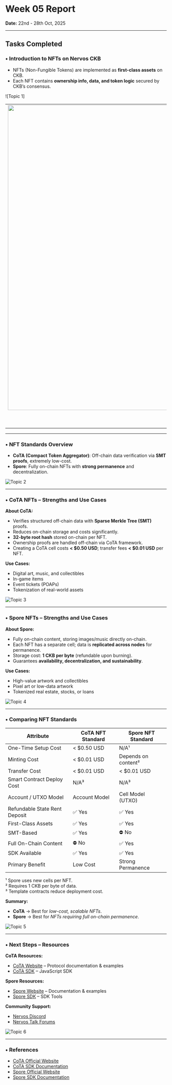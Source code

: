 # Week 05 Report  
**Date:** 22nd - 28th Oct, 2025  

---

## Tasks Completed

### • Introduction to NFTs on Nervos CKB
- NFTs (Non-Fungible Tokens) are implemented as **first-class assets** on CKB.  
- Each NFT contains **ownership info, data, and token logic** secured by CKB’s consensus.

![Topic 1]<table style="width:100%; text-align:center;">
  <tr>
    <td style="width:50%; vertical-align:top; text-align:center;">
    <img width="1582" height="952" alt="Screenshot 2025-10-30 at 2 36 23 AM" src="https://github.com/user-attachments/assets/e6bbfb0f-11ab-419a-9f72-8b55db4fe089" />
      <p style="text-align:center;">1. <a href="https://academy.ckb.dev/courses/basic-operation">Introduction</a></p>
    </td>
  </tr>
</table>

---

### • NFT Standards Overview
- **CoTA (Compact Token Aggregator)**: Off-chain data verification via **SMT proofs**, extremely low-cost.  
- **Spore**: Fully on-chain NFTs with **strong permanence** and decentralization.

![Topic 2](./screenshots/topic2.png)

---

### • CoTA NFTs – Strengths and Use Cases

**About CoTA:**  
- Verifies structured off-chain data with **Sparse Merkle Tree (SMT)** proofs.  
- Reduces on-chain storage and costs significantly.  
- **32-byte root hash** stored on-chain per NFT.  
- Ownership proofs are handled off-chain via CoTA framework.  
- Creating a CoTA cell costs **< $0.50 USD**; transfer fees **< $0.01 USD** per NFT.

**Use Cases:**  
- Digital art, music, and collectibles  
- In-game items  
- Event tickets (POAPs)  
- Tokenization of real-world assets  

![Topic 3](./screenshots/topic3.png)

---

### • Spore NFTs – Strengths and Use Cases

**About Spore:**  
- Fully on-chain content, storing images/music directly on-chain.  
- Each NFT has a separate cell; data is **replicated across nodes** for permanence.  
- Storage cost: **1 CKB per byte** (refundable upon burning).  
- Guarantees **availability, decentralization, and sustainability**.

**Use Cases:**  
- High-value artwork and collectibles  
- Pixel art or low-data artwork  
- Tokenized real estate, stocks, or loans  

![Topic 4](./screenshots/topic4.png)

---

### • Comparing NFT Standards

| **Attribute** | **CoTA NFT Standard** | **Spore NFT Standard** |
|---------------|----------------------|------------------------|
| One-Time Setup Cost | < $0.50 USD | N/A¹ |
| Minting Cost | < $0.01 USD | Depends on content² |
| Transfer Cost | < $0.01 USD | < $0.01 USD |
| Smart Contract Deploy Cost | N/A³ | N/A³ |
| Account / UTXO Model | Account Model | Cell Model (UTXO) |
| Refundable State Rent Deposit | ✅ Yes | ✅ Yes |
| First-Class Assets | ✅ Yes | ✅ Yes |
| SMT-Based | ✅ Yes | ⛔ No |
| Full On-Chain Content | ⛔ No | ✅ Yes |
| SDK Available | ✅ Yes | ✅ Yes |
| Primary Benefit | Low Cost | Strong Permanence |

¹ Spore uses new cells per NFT.  
² Requires 1 CKB per byte of data.  
³ Template contracts reduce deployment cost.

**Summary:**  
- **CoTA** → Best for *low-cost, scalable NFTs*.  
- **Spore** → Best for *NFTs requiring full on-chain permanence*.  

![Topic 5](./screenshots/topic5.png)

---

### • Next Steps – Resources

**CoTA Resources:**  
- [CoTA Website](https://cota.io) – Protocol documentation & examples  
- [CoTA SDK](https://github.com/nervina-labs/cota-sdk-js) – JavaScript SDK  

**Spore Resources:**  
- [Spore Website](https://spore.pro) – Documentation & examples  
- [Spore SDK](https://github.com/nervosnetwork/spore-sdk) – SDK Tools  

**Community Support:**  
- [Nervos Discord](https://discord.gg/nervos)  
- [Nervos Talk Forums](https://talk.nervos.org)  

![Topic 6](./screenshots/topic6.png)

---

### • References
- [CoTA Official Website](https://cota.io)  
- [CoTA SDK Documentation](https://github.com/nervina-labs/cota-sdk-js)  
- [Spore Official Website](https://spore.pro)  
- [Spore SDK Documentation](https://github.com/nervosnetwork/spore-sdk)  









